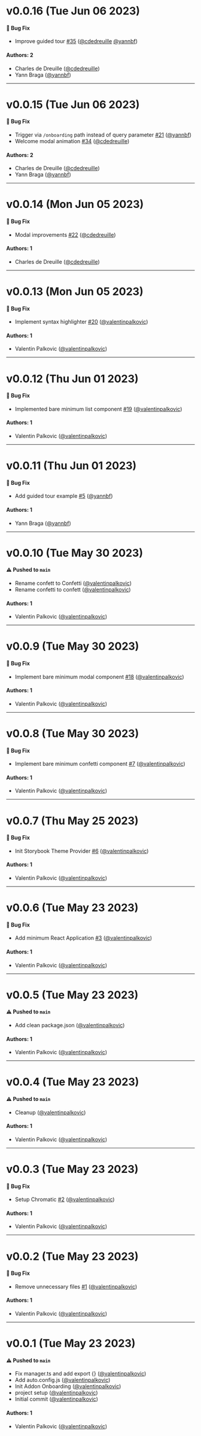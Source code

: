 # v0.0.16 (Tue Jun 06 2023)

#### 🐛 Bug Fix

- Improve guided tour [#35](https://github.com/storybookjs/addon-onboarding/pull/35) ([@cdedreuille](https://github.com/cdedreuille) [@yannbf](https://github.com/yannbf))

#### Authors: 2

- Charles de Dreuille ([@cdedreuille](https://github.com/cdedreuille))
- Yann Braga ([@yannbf](https://github.com/yannbf))

---

# v0.0.15 (Tue Jun 06 2023)

#### 🐛 Bug Fix

- Trigger via `/onboarding` path instead of query parameter [#21](https://github.com/storybookjs/addon-onboarding/pull/21) ([@yannbf](https://github.com/yannbf))
- Welcome modal animation [#34](https://github.com/storybookjs/addon-onboarding/pull/34) ([@cdedreuille](https://github.com/cdedreuille))

#### Authors: 2

- Charles de Dreuille ([@cdedreuille](https://github.com/cdedreuille))
- Yann Braga ([@yannbf](https://github.com/yannbf))

---

# v0.0.14 (Mon Jun 05 2023)

#### 🐛 Bug Fix

- Modal improvements [#22](https://github.com/storybookjs/addon-onboarding/pull/22) ([@cdedreuille](https://github.com/cdedreuille))

#### Authors: 1

- Charles de Dreuille ([@cdedreuille](https://github.com/cdedreuille))

---

# v0.0.13 (Mon Jun 05 2023)

#### 🐛 Bug Fix

- Implement syntax highlighter [#20](https://github.com/storybookjs/addon-onboarding/pull/20) ([@valentinpalkovic](https://github.com/valentinpalkovic))

#### Authors: 1

- Valentin Palkovic ([@valentinpalkovic](https://github.com/valentinpalkovic))

---

# v0.0.12 (Thu Jun 01 2023)

#### 🐛 Bug Fix

- Implemented bare minimum list component [#19](https://github.com/storybookjs/addon-onboarding/pull/19) ([@valentinpalkovic](https://github.com/valentinpalkovic))

#### Authors: 1

- Valentin Palkovic ([@valentinpalkovic](https://github.com/valentinpalkovic))

---

# v0.0.11 (Thu Jun 01 2023)

#### 🐛 Bug Fix

- Add guided tour example [#5](https://github.com/storybookjs/addon-onboarding/pull/5) ([@yannbf](https://github.com/yannbf))

#### Authors: 1

- Yann Braga ([@yannbf](https://github.com/yannbf))

---

# v0.0.10 (Tue May 30 2023)

#### ⚠️ Pushed to `main`

- Rename confett to Confetti ([@valentinpalkovic](https://github.com/valentinpalkovic))
- Rename confetti to confett ([@valentinpalkovic](https://github.com/valentinpalkovic))

#### Authors: 1

- Valentin Palkovic ([@valentinpalkovic](https://github.com/valentinpalkovic))

---

# v0.0.9 (Tue May 30 2023)

#### 🐛 Bug Fix

- Implement bare minimum modal component [#18](https://github.com/storybookjs/addon-onboarding/pull/18) ([@valentinpalkovic](https://github.com/valentinpalkovic))

#### Authors: 1

- Valentin Palkovic ([@valentinpalkovic](https://github.com/valentinpalkovic))

---

# v0.0.8 (Tue May 30 2023)

#### 🐛 Bug Fix

- Implement bare minimum confetti component [#7](https://github.com/storybookjs/addon-onboarding/pull/7) ([@valentinpalkovic](https://github.com/valentinpalkovic))

#### Authors: 1

- Valentin Palkovic ([@valentinpalkovic](https://github.com/valentinpalkovic))

---

# v0.0.7 (Thu May 25 2023)

#### 🐛 Bug Fix

- Init Storybook Theme Provider [#6](https://github.com/storybookjs/addon-onboarding/pull/6) ([@valentinpalkovic](https://github.com/valentinpalkovic))

#### Authors: 1

- Valentin Palkovic ([@valentinpalkovic](https://github.com/valentinpalkovic))

---

# v0.0.6 (Tue May 23 2023)

#### 🐛 Bug Fix

- Add minimum React Application [#3](https://github.com/storybookjs/addon-onboarding/pull/3) ([@valentinpalkovic](https://github.com/valentinpalkovic))

#### Authors: 1

- Valentin Palkovic ([@valentinpalkovic](https://github.com/valentinpalkovic))

---

# v0.0.5 (Tue May 23 2023)

#### ⚠️ Pushed to `main`

- Add clean package.json ([@valentinpalkovic](https://github.com/valentinpalkovic))

#### Authors: 1

- Valentin Palkovic ([@valentinpalkovic](https://github.com/valentinpalkovic))

---

# v0.0.4 (Tue May 23 2023)

#### ⚠️ Pushed to `main`

- Cleanup ([@valentinpalkovic](https://github.com/valentinpalkovic))

#### Authors: 1

- Valentin Palkovic ([@valentinpalkovic](https://github.com/valentinpalkovic))

---

# v0.0.3 (Tue May 23 2023)

#### 🐛 Bug Fix

- Setup Chromatic [#2](https://github.com/storybookjs/addon-onboarding/pull/2) ([@valentinpalkovic](https://github.com/valentinpalkovic))

#### Authors: 1

- Valentin Palkovic ([@valentinpalkovic](https://github.com/valentinpalkovic))

---

# v0.0.2 (Tue May 23 2023)

#### 🐛 Bug Fix

- Remove unnecessary files [#1](https://github.com/storybookjs/addon-onboarding/pull/1) ([@valentinpalkovic](https://github.com/valentinpalkovic))

#### Authors: 1

- Valentin Palkovic ([@valentinpalkovic](https://github.com/valentinpalkovic))

---

# v0.0.1 (Tue May 23 2023)

#### ⚠️ Pushed to `main`

- Fix manager.ts and add export {} ([@valentinpalkovic](https://github.com/valentinpalkovic))
- Add auto.config.js ([@valentinpalkovic](https://github.com/valentinpalkovic))
- Init Addon Onboarding ([@valentinpalkovic](https://github.com/valentinpalkovic))
- project setup ([@valentinpalkovic](https://github.com/valentinpalkovic))
- Initial commit ([@valentinpalkovic](https://github.com/valentinpalkovic))

#### Authors: 1

- Valentin Palkovic ([@valentinpalkovic](https://github.com/valentinpalkovic))
